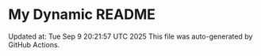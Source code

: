 # My Dynamic README
Updated at: Tue Sep  9 20:21:57 UTC 2025
This file was auto-generated by GitHub Actions.

